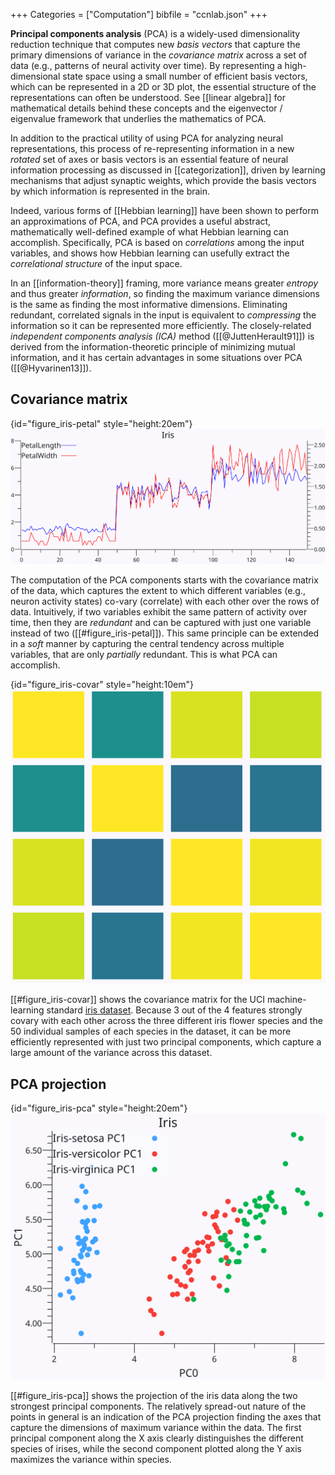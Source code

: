+++
Categories = ["Computation"]
bibfile = "ccnlab.json"
+++

**Principal components analysis** (PCA) is a widely-used dimensionality reduction technique that computes new _basis vectors_ that capture the primary dimensions of variance in the _covariance matrix_ across a set of data (e.g., patterns of neural activity over time). By representing a high-dimensional state space using a small number of efficient basis vectors, which can be represented in a 2D or 3D plot, the essential structure of the representations can often be understood. See [[linear algebra]] for mathematical details behind these concepts and the eigenvector / eigenvalue framework that underlies the mathematics of PCA.

In addition to the practical utility of using PCA for analyzing neural representations, this process of re-representing information in a new _rotated_ set of axes or basis vectors is an essential feature of neural information processing as discussed in [[categorization]], driven by learning mechanisms that adjust synaptic weights, which provide the basis vectors by which information is represented in the brain.

Indeed, various forms of [[Hebbian learning]] have been shown to perform an approximations of PCA, and PCA provides a useful abstract, mathematically well-defined example of what Hebbian learning can accomplish. Specifically, PCA is based on _correlations_ among the input variables, and shows how Hebbian learning can usefully extract the _correlational structure_ of the input space.

In an [[information-theory]] framing, more variance means greater _entropy_ and thus greater _information_, so finding the maximum variance dimensions is the same as finding the most informative dimensions. Eliminating redundant, correlated signals in the input is equivalent to _compressing_ the information so it can be represented more efficiently. The closely-related _independent components analysis (ICA)_ method ([[@JuttenHerault91]]) is derived from the information-theoretic principle of minimizing mutual information, and it has certain advantages in some situations over PCA ([[@Hyvarinen13]]).

## Covariance matrix

{id="figure_iris-petal" style="height:20em"}
![Petal length and width for different types of irises in a widely-used stats dataset. These values are very strongly correlated and therefore redundant. PCA can collapse across these redundancies to extract the principal components of variance.](media/iris-petal-length-width.png)

The computation of the PCA components starts with the covariance matrix of the data, which captures the extent to which different variables (e.g., neuron activity states) co-vary (correlate) with each other over the rows of data. Intuitively, if two variables exhibit the same pattern of activity over time, then they are _redundant_ and can be captured with just one variable instead of two ([[#figure_iris-petal]]). This same principle can be extended in a _soft_ manner by capturing the central tendency across multiple variables, that are only _partially_ redundant. This is what PCA can accomplish.

{id="figure_iris-covar" style="height:10em"}
![Covariance matrix for the iris dataset, for sepal length, sepal width, petal length, and petal width features. Brighter yellow indicates strong correlations, and all except the sepal width are strong correlated with each other, with petal length and width correlated at a level of 0.96, where 1 is a perfect correlation.](media/iris-covar.png)

[[#figure_iris-covar]] shows the covariance matrix for the UCI machine-learning standard [iris dataset](https://archive.ics.uci.edu/dataset/53/iris). Because 3 out of the 4 features strongly covary with each other across the three different iris flower species and the 50 individual samples of each species in the dataset, it can be more efficiently represented with just two principal components, which capture a large amount of the variance across this dataset.

## PCA projection

{id="figure_iris-pca" style="height:20em"}
![Projection of the iris data onto the first (PC0) and second (PC1) principal component basis vectors. The first component (X axis) fairly cleanly separates the different species of iris, while the second component (Y axis) differentiates measurements within each species.](media/iris-pc0-pc1-prjn.png)

[[#figure_iris-pca]] shows the projection of the iris data along the two strongest principal components. The relatively spread-out nature of the points in general is an indication of the PCA projection finding the axes that capture the dimensions of maximum variance within the data. The first principal component along the X axis clearly distinguishes the different species of irises, while the second component plotted along the Y axis maximizes the variance within species.


